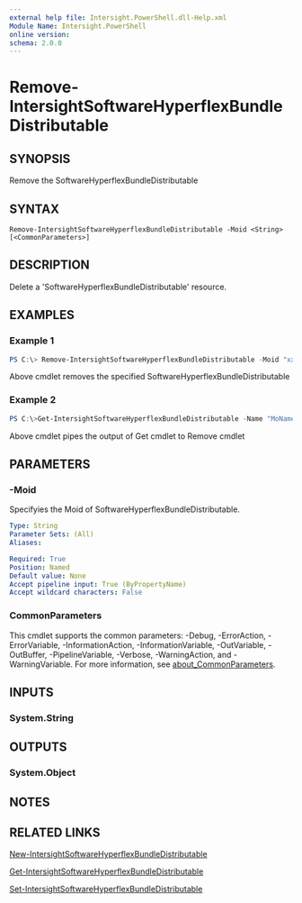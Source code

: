 ```yaml
---
external help file: Intersight.PowerShell.dll-Help.xml
Module Name: Intersight.PowerShell
online version:
schema: 2.0.0
---
```


# Remove-IntersightSoftwareHyperflexBundleDistributable

## SYNOPSIS
Remove the SoftwareHyperflexBundleDistributable

## SYNTAX

```
Remove-IntersightSoftwareHyperflexBundleDistributable -Moid <String> [<CommonParameters>]
```

## DESCRIPTION
Delete a &apos;SoftwareHyperflexBundleDistributable&apos; resource.

## EXAMPLES

### Example 1
```powershell
PS C:\> Remove-IntersightSoftwareHyperflexBundleDistributable -Moid "xxxxxxxxxxxxxxxxxxxxxxxxxxx"
```
Above cmdlet removes the specified SoftwareHyperflexBundleDistributable 

### Example 2
```powershell
PS C:\>Get-IntersightSoftwareHyperflexBundleDistributable -Name "MoName"|  Remove-IntersightSoftwareHyperflexBundleDistributable
```
Above cmdlet pipes the output of Get cmdlet to Remove cmdlet

## PARAMETERS

### -Moid
Specifyies the Moid of SoftwareHyperflexBundleDistributable.

```yaml
Type: String
Parameter Sets: (All)
Aliases:

Required: True
Position: Named
Default value: None
Accept pipeline input: True (ByPropertyName)
Accept wildcard characters: False
```

### CommonParameters
This cmdlet supports the common parameters: -Debug, -ErrorAction, -ErrorVariable, -InformationAction, -InformationVariable, -OutVariable, -OutBuffer, -PipelineVariable, -Verbose, -WarningAction, and -WarningVariable. For more information, see [about_CommonParameters](http://go.microsoft.com/fwlink/?LinkID=113216).

## INPUTS

### System.String

## OUTPUTS

### System.Object
## NOTES

## RELATED LINKS

[New-IntersightSoftwareHyperflexBundleDistributable](./New-IntersightSoftwareHyperflexBundleDistributable.md)

[Get-IntersightSoftwareHyperflexBundleDistributable](./Get-IntersightSoftwareHyperflexBundleDistributable.md)

[Set-IntersightSoftwareHyperflexBundleDistributable](./Set-IntersightSoftwareHyperflexBundleDistributable.md)

